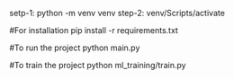 setp-1:
python -m venv venv
step-2:
venv/Scripts/activate

#For installation
pip install -r requirements.txt

#To run the project
python main.py


#To train the project
python ml_training/train.py